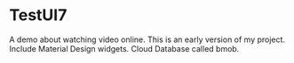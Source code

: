 # TestUI7
A demo about watching video online.
This is an early version of my project.
Include Material Design widgets. Cloud Database called bmob.
